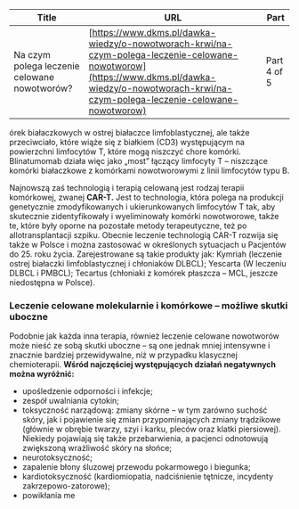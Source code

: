 | **Title**       | **URL**           | **Part**              |
|-----------------|-------------------|-----------------------|
| Na czym polega leczenie celowane nowotworów?         | [https://www.dkms.pl/dawka-wiedzy/o-nowotworach-krwi/na-czym-polega-leczenie-celowane-nowotworow](https://www.dkms.pl/dawka-wiedzy/o-nowotworach-krwi/na-czym-polega-leczenie-celowane-nowotworow)    | Part 4 of 5          |

órek białaczkowych w ostrej białaczce limfoblastycznej, ale także przeciwciało, które wiąże się z białkiem (CD3\) występującym na powierzchni limfocytów T, które mogą niszczyć chore komórki. Blinatumomab działa więc jako „most” łączący limfocyty T – niszczące komórki białaczkowe z komórkami nowotworowymi z linii limfocytów typu B.


Najnowszą zaś technologią i terapią celowaną jest rodzaj terapii komórkowej, zwanej **CAR\-T.** Jest to technologia, która polega na produkcji genetycznie zmodyfikowanych i ukierunkowanych limfocytów T tak, aby skutecznie zidentyfikowały i wyeliminowały komórki nowotworowe, także te, które były oporne na pozostałe metody terapeutyczne, też po allotransplantacji szpiku. Obecnie leczenie technologią CAR\-T rozwija się także w Polsce i można zastosować w określonych sytuacjach u Pacjentów do 25\. roku życia. Zarejestrowane są takie produkty jak: Kymriah (leczenie ostrej białaczki limfoblastycznej i chłoniaków DLBCL); Yescarta (W leczeniu DLBCL i PMBCL); Tecartus (chłoniaki z komórek płaszcza – MCL, jeszcze niedostępna w Polsce).


### Leczenie celowane molekularnie i komórkowe – możliwe skutki uboczne


Podobnie jak każda inna terapia, również leczenie celowane nowotworów może nieść ze sobą skutki uboczne – są one jednak mniej intensywne i znacznie bardziej przewidywalne, niż w przypadku klasycznej chemioterapii. **Wśród najczęściej występujących działań negatywnych można wyróżnić:**


* upośledzenie odporności i infekcje;
* zespół uwalniania cytokin;
* toksyczność narządową: zmiany skórne – w tym zarówno suchość skóry, jak i pojawienie się zmian przypominających zmiany trądzikowe (głównie w obrębie twarzy, szyi i karku, pleców oraz klatki piersiowej). Niekiedy pojawiają się także przebarwienia, a pacjenci odnotowują zwiększoną wrażliwość skóry na słońce;
* neurotoksyczność;
* zapalenie błony śluzowej przewodu pokarmowego i biegunka;
* kardiotoksyczność (kardiomiopatia, nadciśnienie tętnicze, incydenty zakrzepowo\-zatorowe);
* powikłania me
